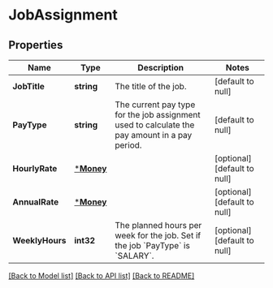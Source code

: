 # JobAssignment

## Properties
Name | Type | Description | Notes
------------ | ------------- | ------------- | -------------
**JobTitle** | **string** | The title of the job. | [default to null]
**PayType** | **string** | The current pay type for the job assignment used to calculate the pay amount in a pay period. | [default to null]
**HourlyRate** | [***Money**](Money.md) |  | [optional] [default to null]
**AnnualRate** | [***Money**](Money.md) |  | [optional] [default to null]
**WeeklyHours** | **int32** | The planned hours per week for the job. Set if the job &#x60;PayType&#x60; is &#x60;SALARY&#x60;. | [optional] [default to null]

[[Back to Model list]](../README.md#documentation-for-models) [[Back to API list]](../README.md#documentation-for-api-endpoints) [[Back to README]](../README.md)

